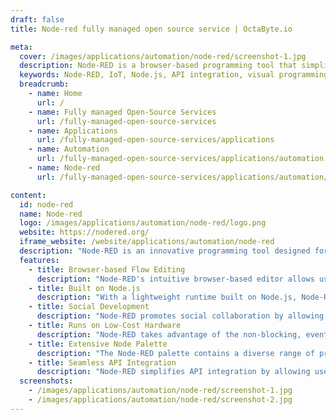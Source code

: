 ```yaml
---
draft: false
title: Node-red fully managed open source service | OctaByte.io

meta:
  cover: /images/applications/automation/node-red/screenshot-1.jpg
  description: Node-RED is a browser-based programming tool that simplifies wiring hardware, APIs, and services, enabling rapid development of IoT applications.
  keywords: Node-RED, IoT, Node.js, API integration, visual programming, flow-based development, Raspberry Pi, edge computing, cloud services, automation, browser-based editor
  breadcrumb:
    - name: Home
      url: /
    - name: Fully managed Open-Source Services
      url: /fully-managed-open-source-services
    - name: Applications
      url: /fully-managed-open-source-services/applications
    - name: Automation
      url: /fully-managed-open-source-services/applications/automation
    - name: Node-red
      url: /fully-managed-open-source-services/applications/automation/node-red

content:
  id: node-red
  name: Node-red
  logo: /images/applications/automation/node-red/logo.png
  website: https://nodered.org/
  iframe_website: /website/applications/automation/node-red
  description: "Node-RED is an innovative programming tool designed for wiring together hardware devices, APIs, and online services. With its intuitive, browser-based editor, users can create powerful applications by visually mapping out message flows. Ideal for both edge and cloud computing environments, Node-RED enables seamless integration across IoT systems, automating tasks and enabling rapid prototyping. Leveraging the power of Node.js, it offers a lightweight and scalable solution for a wide variety of use cases, from small IoT projects on devices like Raspberry Pi to large-scale cloud applications. Share your creations effortlessly with the global Node-RED community through its built-in flow library, and access an extensive library of nodes for endless customization and functionality."
  features:
    - title: Browser-based Flow Editing
      description: "Node-RED's intuitive browser-based editor allows users to easily create and manage flows using a wide range of available nodes. Deploying flows is just a click away, and custom JavaScript functions can be added using a built-in rich text editor. A built-in library helps store and reuse useful functions, templates, or flows."
    - title: Built on Node.js
      description: "With a lightweight runtime built on Node.js, Node-RED utilizes an event-driven, non-blocking model, making it perfect for low-cost hardware like Raspberry Pi and cloud-based environments. The vast Node.js package repository allows users to extend functionality with over 225,000 available modules."
    - title: Social Development
      description: "Node-RED promotes social collaboration by allowing users to easily import and export flows in JSON format. An online flow library enables sharing of flows, fostering a community-driven ecosystem where users can discover and reuse others' creations."
    - title: Runs on Low-Cost Hardware
      description: "Node-RED takes advantage of the non-blocking, event-driven model of Node.js to efficiently run on low-cost hardware like Raspberry Pi, making it a perfect fit for edge computing applications. It’s equally powerful in the cloud, providing flexibility for various project sizes."
    - title: Extensive Node Palette
      description: "The Node-RED palette contains a diverse range of pre-built nodes for hardware devices, cloud services, and APIs, allowing for quick integration of multiple systems. Users can easily add new nodes to enhance capabilities and tailor their applications to specific needs."
    - title: Seamless API Integration
      description: "Node-RED simplifies API integration by allowing users to wire together RESTful APIs, MQTT brokers, and more. This flexibility makes it a valuable tool for developers looking to create custom workflows connecting different services and devices with ease."
  screenshots:
    - /images/applications/automation/node-red/screenshot-1.jpg
    - /images/applications/automation/node-red/screenshot-2.jpg
---
```

